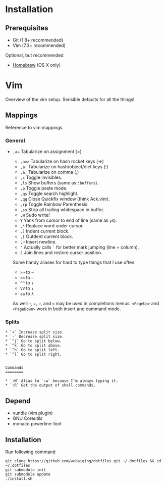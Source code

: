 Installation
============

Prerequisites
-------------

* Git (1.8+ recommended)
* Vim (7.3+ recommended)

Optional, but recommended
* [Homebrew](http://mxcl.github.com/homebrew/) (OS X only)

Vim
===

Overview of the vim setup. Sensible defaults for all the things!


Mappings
--------

Reference to vim mappings.


### General

* `,a=` Tabularize on assignment (=)
	* `,a=>` Tabularize on hash rocket keys (=>)
	* `,a:` Tabularize on hash/object/dict keys (:)
	* `,a,` Tabularize on comma (,)
	* `,c` Toggle invisibles.
	* `,ls` Show buffers (same as `:buffers`).
	* `,p` Toggle paste mode.
	* `,qs` Toggle search highlight.
	* `,qq` Close Quickfix window (think Ack.vim).
	* `,rp` Toggle Rainbow Parenthesis.
	* `,ss` Strip all trailing whitespace in buffer.
	* `,W` Sudo write!
	* `Y` Yank from cursor to end of line (same as `y$`).
	* `,*` Replace word under cursor.
	* `,]` Indent current block.
	* `,[` Outdent current block.
	* `,⏎` Insert newline.
	* `'` Actually calls <code>`</code> for better mark jumping (line + column).
	* `J` Join lines and restore cursor position.

	Some handy aliases for hard to type things that I use often:

	* `>>` to `→`
	* `<<` to `←`
	* `^^` to `↑`
	* `VV` to `↓`
	* `aa` to `λ`

	As well `↑`, `↓`, `⏎`, and `⎋` may be used in completions menus. `<PageUp>` and `<PageDown>` work in both insert and command mode.


### Splits

	* `+` Increase split size.
	* `-` Decrease split size.
	* `^j` Go to split below.
	* `^k` Go to split above.
	* `^h` Go to split left.
	* `^l` Go to split right.


	Commands
	========

	* `:W` Alias to `:w` because I'm always typing it.
	* `:R` Get the output of shell commands.



## Depend

* vundle (vim plugin)
* GNU Coreutils
* monaco powerline-font

## Installation

Run following command

```
git clone https://github.com/wubaiqing/dotfiles.git ~/.dotfiles && cd ~/.dotfiles
git submodule init
git submodule update
./install.sh
```
